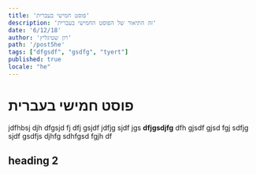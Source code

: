 ```yaml
---
title: 'פוסט חמישי בעברית'
description: 'זה התיאור של הפוסט החמישי בעברית'
date: '6/12/18'
author: 'רון שטיגליץ'
path: '/post5he'
tags: ["dfgsdf", "gsdfg", "tyert"]
published: true
locale: "he"
---
```


# פוסט חמישי בעברית

jdfhbsj djh dfgsjd fj dfj gsjdf jdfjg sjdf jgs **dfjgsdjfg** dfh gjsdf gjsd fgj sdfjg sjdf gsdfjs djhfg sdhfgsd fgjh df

## heading 2
